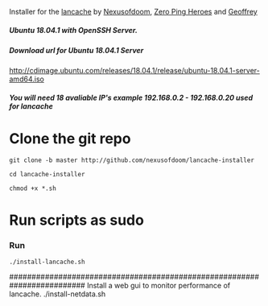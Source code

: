 Installer for the [lancache](https://github.com/zeropingheroes/lancache) by [Nexusofdoom](https://github.com/nexusofdoom), [Zero Ping Heroes](https://github.com/zeropingheroes) and [Geoffrey](https://github.com/bntjah)
 
 
 ##### Ubuntu 18.04.1 with OpenSSH Server.
 
 ##### Download url for Ubuntu 18.04.1 Server  
  http://cdimage.ubuntu.com/releases/18.04.1/release/ubuntu-18.04.1-server-amd64.iso
 
 ##### You will need 18 avaliable IP's example 192.168.0.2 - 192.168.0.20 used for lancache
 
 
# Clone the git repo
 
 `git clone -b master http://github.com/nexusofdoom/lancache-installer`
 
 `cd lancache-installer`
 
 `chmod +x *.sh`
 
# Run scripts as sudo

### Run 
 `./install-lancache.sh`
 
#########################################################################
Install a web gui to monitor performance of lancache.
./install-netdata.sh 
